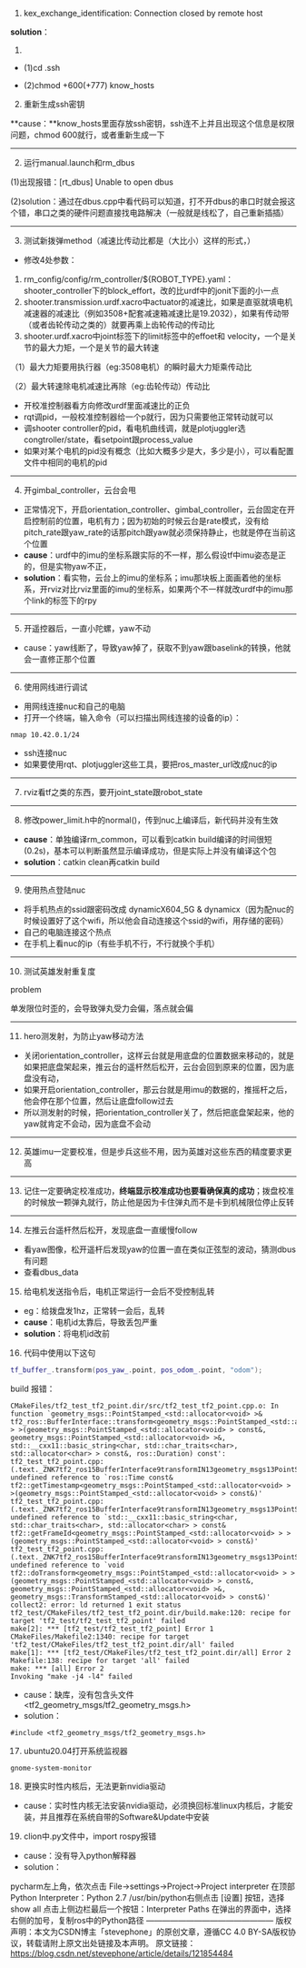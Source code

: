 1. kex_exchange_identification: Connection closed by remote host

**solution**：

1. 

- (1)cd .ssh

- (2)chmod +600(+777) know_hosts

2. 重新生成ssh密钥

**cause：**know_hosts里面存放ssh密钥，ssh连不上并且出现这个信息是权限问题，chmod 600就行，或者重新生成一下

---

2. 运行manual.launch和rm_dbus

(1)出现报错：[rt_dbus] Unable to open dbus

(2)solution：通过在dbus.cpp中看代码可以知道，打不开dbus的串口时就会报这个错，串口之类的硬件问题直接找电路解决（一般就是线松了，自己重新插插）

---

3. 测试新拨弹method（减速比传动比都是（大比小）这样的形式，）

- 修改4处参数：

1. rm_config/config/rm_controller/${ROBOT_TYPE}.yaml：shooter_controller下的block_effort，改的比urdf中的jonit下面的<limit effort>小一点
2. shooter.transmission.urdf.xacro中actuator的减速比，如果是直驱就填电机减速器的减速比（例如3508+配套减速箱减速比是19.2032），如果有传动带（或者齿轮传动之类的）就要再乘上齿轮传动的传动比
2. shooter.urdf.xacro中joint标签下的limit标签中的effoet和 velocity，一个是关节的最大力矩，一个是关节的最大转速

（1）最大力矩要用执行器（eg:3508电机）的瞬时最大力矩乘传动比

（2）最大转速除电机减速比再除（eg:齿轮传动）传动比

- 开校准控制器看方向修改urdf里面减速比的正负
- rqt调pid，一般校准控制器给一个p就行，因为只需要他正常转动就可以
- 调shooter controller的pid，看电机曲线调，就是plotjuggler选congtroller/state，看setpoint跟process_value
- 如果对某个电机的pid没有概念（比如大概多少是大，多少是小），可以看配置文件中相同的电机的pid

---

4. 开gimbal_controller，云台会甩

- 正常情况下，开启orientation_controller、gimbal_controller，云台固定在开启控制前的位置，电机有力；因为初始的时候云台是rate模式，没有给pitch_rate跟yaw_rate的话那pitch跟yaw就必须保持静止，也就是停在当前这个位置
- **cause**：urdf中的imu的坐标系跟实际的不一样，那么假设tf中imu姿态是正的，但是实物yaw不正，
- **solution**：看实物，云台上的imu的坐标系；imu那块板上面画着他的坐标系，开rviz对比rviz里面的imu的坐标系，如果两个不一样就改urdf中的imu那个link的<interial>标签下的rpy

---

5. 开遥控器后，一直小陀螺，yaw不动

- cause：yaw线断了，导致yaw掉了，获取不到yaw跟baselink的转换，他就会一直修正那个位置

---

6. 使用网线进行调试

- 用网线连接nuc和自己的电脑
- 打开一个终端，输入命令（可以扫描出网线连接的设备的ip）：

```
nmap 10.42.0.1/24
```

- ssh连接nuc
- 如果要使用rqt、plotjuggler这些工具，要把ros_master_url改成nuc的ip

---

7. rviz看tf之类的东西，要开joint_state跟robot_state

---

8. 修改power_limit.h中的normal()，传到nuc上编译后，新代码并没有生效

- **cause**：单独编译rm_common，可以看到catkin build编译的时间很短(0.2s)，基本可以判断虽然显示编译成功，但是实际上并没有编译这个包
- **solution**：catkin clean再catkin build

---

9. 使用热点登陆nuc

- 将手机热点的ssid跟密码改成 dynamicX604_5G & dynamicx（因为配nuc的时候设置好了这个wifi，所以他会自动连接这个ssid的wifi，用存储的密码）
- 自己的电脑连接这个热点
- 在手机上看nuc的ip（有些手机不行，不行就换个手机）

---

10. 测试英雄发射重复度

problem

单发限位时歪的，会导致弹丸受力会偏，落点就会偏

---

11. hero测发射，为防止yaw移动方法

- 关闭orientation_controller，这样云台就是用底盘的位置数据来移动的，就是如果把底盘架起来，推云台的遥杆然后松开，云台会回到原来的位置，因为底盘没有动，
- 如果开启orientation_controller，那云台就是用imu的数据的，推摇杆之后，他会停在那个位置，然后让底盘follow过去
- 所以测发射的时候，把orientation_controller关了，然后把底盘架起来，他的yaw就肯定不会动，因为底盘不会动

---

12. 英雄imu一定要校准，但是步兵这些不用，因为英雄对这些东西的精度要求更高

---

13. 记住一定要确定校准成功，**终端显示校准成功也要看确保真的成功**；拨盘校准的时候放一颗弹丸就行，防止他是因为卡住弹丸而不是卡到机械限位停止反转

---

14. 左推云台遥杆然后松开，发现底盘一直缓慢follow

- 看yaw图像，松开遥杆后发现yaw的位置一直在类似正弦型的波动，猜测dbus有问题
- 查看dbus_data

15. 给电机发送指令后，电机正常运行一会后不受控制乱转

- eg：给拨盘发1hz，正常转一会后，乱转
- **cause**：电机id太靠后，导致丢包严重
- **solution**：将电机id改前

16. 代码中使用以下这句

```c++
tf_buffer_.transform(pos_yaw_.point, pos_odom_.point, "odom");
```

build 报错：

```
CMakeFiles/tf2_test_tf2_point.dir/src/tf2_test_tf2_point.cpp.o: In function `geometry_msgs::PointStamped_<std::allocator<void> >& tf2_ros::BufferInterface::transform<geometry_msgs::PointStamped_<std::allocator<void> > >(geometry_msgs::PointStamped_<std::allocator<void> > const&, geometry_msgs::PointStamped_<std::allocator<void> >&, std::__cxx11::basic_string<char, std::char_traits<char>, std::allocator<char> > const&, ros::Duration) const':
tf2_test_tf2_point.cpp:(.text._ZNK7tf2_ros15BufferInterface9transformIN13geometry_msgs13PointStamped_ISaIvEEEEERT_RKS6_S7_RKNSt7__cxx1112basic_stringIcSt11char_traitsIcESaIcEEEN3ros8DurationE[_ZNK7tf2_ros15BufferInterface9transformIN13geometry_msgs13PointStamped_ISaIvEEEEERT_RKS6_S7_RKNSt7__cxx1112basic_stringIcSt11char_traitsIcESaIcEEEN3ros8DurationE]+0x69): undefined reference to `ros::Time const& tf2::getTimestamp<geometry_msgs::PointStamped_<std::allocator<void> > >(geometry_msgs::PointStamped_<std::allocator<void> > const&)'
tf2_test_tf2_point.cpp:(.text._ZNK7tf2_ros15BufferInterface9transformIN13geometry_msgs13PointStamped_ISaIvEEEEERT_RKS6_S7_RKNSt7__cxx1112basic_stringIcSt11char_traitsIcESaIcEEEN3ros8DurationE[_ZNK7tf2_ros15BufferInterface9transformIN13geometry_msgs13PointStamped_ISaIvEEEEERT_RKS6_S7_RKNSt7__cxx1112basic_stringIcSt11char_traitsIcESaIcEEEN3ros8DurationE]+0x7b): undefined reference to `std::__cxx11::basic_string<char, std::char_traits<char>, std::allocator<char> > const& tf2::getFrameId<geometry_msgs::PointStamped_<std::allocator<void> > >(geometry_msgs::PointStamped_<std::allocator<void> > const&)'
tf2_test_tf2_point.cpp:(.text._ZNK7tf2_ros15BufferInterface9transformIN13geometry_msgs13PointStamped_ISaIvEEEEERT_RKS6_S7_RKNSt7__cxx1112basic_stringIcSt11char_traitsIcESaIcEEEN3ros8DurationE[_ZNK7tf2_ros15BufferInterface9transformIN13geometry_msgs13PointStamped_ISaIvEEEEERT_RKS6_S7_RKNSt7__cxx1112basic_stringIcSt11char_traitsIcESaIcEEEN3ros8DurationE]+0xc8): undefined reference to `void tf2::doTransform<geometry_msgs::PointStamped_<std::allocator<void> > >(geometry_msgs::PointStamped_<std::allocator<void> > const&, geometry_msgs::PointStamped_<std::allocator<void> >&, geometry_msgs::TransformStamped_<std::allocator<void> > const&)'
collect2: error: ld returned 1 exit status
tf2_test/CMakeFiles/tf2_test_tf2_point.dir/build.make:120: recipe for target 'tf2_test/tf2_test_tf2_point' failed
make[2]: *** [tf2_test/tf2_test_tf2_point] Error 1
CMakeFiles/Makefile2:1340: recipe for target 'tf2_test/CMakeFiles/tf2_test_tf2_point.dir/all' failed
make[1]: *** [tf2_test/CMakeFiles/tf2_test_tf2_point.dir/all] Error 2
Makefile:138: recipe for target 'all' failed
make: *** [all] Error 2
Invoking "make -j4 -l4" failed
```

- cause：缺库，没有包含头文件<tf2_geometry_msgs/tf2_geometry_msgs.h>
- solution：

```
#include <tf2_geometry_msgs/tf2_geometry_msgs.h>
```

17. ubuntu20.04打开系统监视器

```
gnome-system-monitor 
```

18. 更换实时性内核后，无法更新nvidia驱动

- cause：实时性内核无法安装nvidia驱动，必须换回标准linux内核后，才能安装，并且推荐在系统自带的Software&Update中安装

19. clion中.py文件中，import rospy报错

- cause：没有导入python解释器
- solution：

pycharm左上角，依次点击 File->settings->Project->Project interpreter
在顶部Python Interpreter：Python 2.7 /usr/bin/python右侧点击 [设置] 按钮，选择show all
点击上侧边栏最后一个按钮：Interpreter Paths
在弹出的界面中，选择右侧的加号，复制ros中的Python路径
————————————————
版权声明：本文为CSDN博主「stevephone」的原创文章，遵循CC 4.0 BY-SA版权协议，转载请附上原文出处链接及本声明。
原文链接：https://blog.csdn.net/stevephone/article/details/121854484
